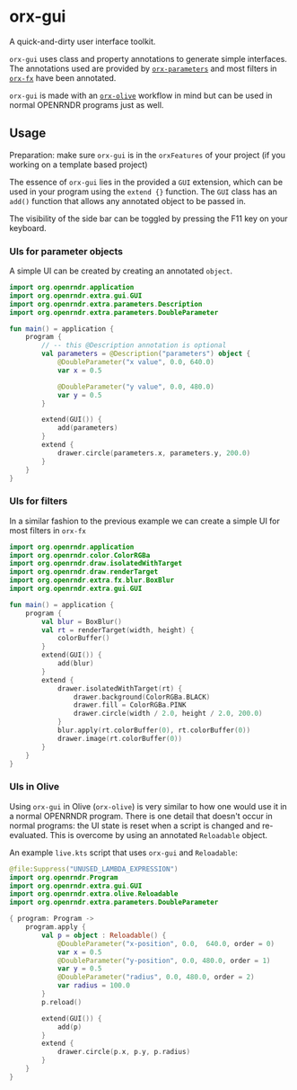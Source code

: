 # orx-gui

A quick-and-dirty user interface toolkit.

`orx-gui` uses class and property annotations to generate simple interfaces. The annotations used 
are provided by [`orx-parameters`](../orx-parameters/README.md) and most filters in [`orx-fx`](../orx-fx/README.md) have been annotated.

`orx-gui` is made with an [`orx-olive`](../orx-olive/README.md) workflow in mind but can be used in normal OPENRNDR programs
just as well.

## Usage

Preparation: make sure `orx-gui` is in the `orxFeatures` of your project (if you working on a template based project)

The essence of `orx-gui` lies in the provided a `GUI` extension, which can be used in your program using the `extend {}` function. 
The `GUI` class has an `add()` function that allows any annotated object to be passed in.

The visibility of the side bar can be toggled by pressing the F11 key on your keyboard.

### UIs for parameter objects

A simple UI can be created by creating an annotated `object`.

```kotlin
import org.openrndr.application
import org.openrndr.extra.gui.GUI
import org.openrndr.extra.parameters.Description
import org.openrndr.extra.parameters.DoubleParameter

fun main() = application {
    program {
        // -- this @Description annotation is optional
        val parameters = @Description("parameters") object {
            @DoubleParameter("x value", 0.0, 640.0)
            var x = 0.5

            @DoubleParameter("y value", 0.0, 480.0)
            var y = 0.5
        }

        extend(GUI()) {
            add(parameters)
        }
        extend {
            drawer.circle(parameters.x, parameters.y, 200.0)
        }
    }
}
```

### UIs for filters

In a similar fashion to the previous example we can create a simple UI for most filters in `orx-fx`

```kotlin
import org.openrndr.application
import org.openrndr.color.ColorRGBa
import org.openrndr.draw.isolatedWithTarget
import org.openrndr.draw.renderTarget
import org.openrndr.extra.fx.blur.BoxBlur
import org.openrndr.extra.gui.GUI

fun main() = application {
    program {
        val blur = BoxBlur()
        val rt = renderTarget(width, height) {
            colorBuffer()
        }
        extend(GUI()) {
            add(blur)
        }
        extend {
            drawer.isolatedWithTarget(rt) {
                drawer.background(ColorRGBa.BLACK)
                drawer.fill = ColorRGBa.PINK
                drawer.circle(width / 2.0, height / 2.0, 200.0)
            }
            blur.apply(rt.colorBuffer(0), rt.colorBuffer(0))
            drawer.image(rt.colorBuffer(0))
        }
    }
}
```

### UIs in Olive

Using `orx-gui` in Olive (`orx-olive`) is very similar to how one would use it in a normal OPENRNDR program. There is
one detail that doesn't occur in normal programs: the UI state is reset when a
script is changed and re-evaluated. This is overcome by using an annotated `Reloadable` object.

An example `live.kts` script that uses `orx-gui` and `Reloadable`:
```kotlin
@file:Suppress("UNUSED_LAMBDA_EXPRESSION")
import org.openrndr.Program
import org.openrndr.extra.gui.GUI
import org.openrndr.extra.olive.Reloadable
import org.openrndr.extra.parameters.DoubleParameter

{ program: Program ->
    program.apply {
        val p = object : Reloadable() {
            @DoubleParameter("x-position", 0.0,  640.0, order = 0)
            var x = 0.5
            @DoubleParameter("y-position", 0.0, 480.0, order = 1)
            var y = 0.5
            @DoubleParameter("radius", 0.0, 480.0, order = 2)
            var radius = 100.0
        }
        p.reload()

        extend(GUI()) {
            add(p)
        }
        extend {
            drawer.circle(p.x, p.y, p.radius)
        }
    }
}
```
